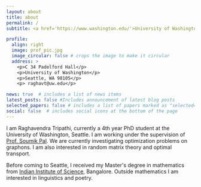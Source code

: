 ```yaml
---
layout: about
title: about
permalink: /
subtitle: <a href='https://www.washington.edu/'>University of Washington</a>.<a href="https://math.washington.edu"> Department of Mathematics</a>. 

profile:
  align: right
  image: prof_pic.jpg
  image_circular: false # crops the image to make it circular
  address: >
    <p>C 34 Padelford Hall</p>
    <p>University of Washington</p>
    <p>Seattle, WA 98105</p>
    <p> raghavt@uw.edu</p>

news: true  # includes a list of news items
latest_posts: false #Includes announcement of latest blog posts
selected_papers: false # includes a list of papers marked as "selected={true}"
social: false  # includes social icons at the bottom of the page
---
```


I am Raghavendra Tripathi, currently a 4th year PhD student at the University of Washington, Seattle. I am working under the supervision of [Prof. Soumik Pal](https://sites.math.washington.edu/~soumik/). We are currently investigating optimization problems on graphons. I am also interested in random matrix theory and optimal transport.

Before coming to Seattle, I received my Master's degree in mathematics from [Indian Institute of Science](http://www.math.iisc.ac.in), Bangalore. Outside mathematics I am interested in linguistics and poetry.  